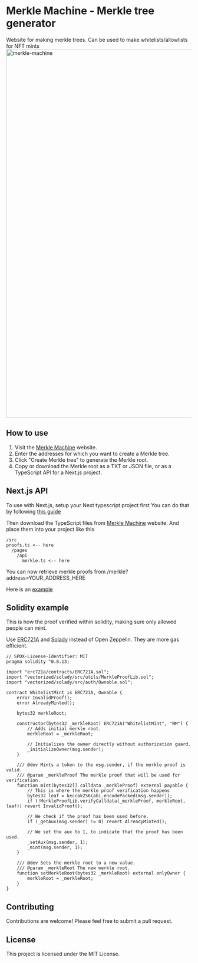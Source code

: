# Merkle Machine - Merkle tree generator
Website for making merkle trees. Can be used to make whitelists/allowlists for NFT mints
<img width="1000" alt="merkle-machine" src="https://user-images.githubusercontent.com/18232310/227134340-512bcdd9-ca9d-4ebc-888d-fb06bb39f89b.png">

## How to use

1. Visit the [Merkle Machine](https://www.merklemachine.xyz) website.
2. Enter the addresses for which you want to create a Merkle tree.
3. Click "Create Merkle tree" to generate the Merkle root.
4. Copy or download the Merkle root as a TXT or JSON file, or as a TypeScript API for a Next.js project.

## Next.js API
To use with Next.js, setup your Next typescript project first
You can do that by following [this guide](https://nextjs.org/docs/getting-started)

Then download the TypeScript files from [Merkle Machine](https://www.merklemachine.xyz) website.
And place them into your project like this
```
/src
proofs.ts <-- here
  /pages
    /api
      merkle.ts <-- here
```
You can now retrieve merkle proofs from /merkle?address=YOUR_ADDRESS_HERE

Here is an [example](https://www.merklemachine.xyz/api/merkle?address=0x70804f88A50090770cBdA783d52160E7E95d7822)

## Solidity example
This is how the proof verified within solidity, making sure only allowed people can mint.

Use [ERC721A](https://github.com/chiru-labs/ERC721A) and [Solady](https://github.com/Vectorized/solady/tree/main/src/utils) 
instead of Open Zeppelin. They are more gas efficient.

```solidity
// SPDX-License-Identifier: MIT
pragma solidity ^0.8.13;

import "erc721a/contracts/ERC721A.sol";
import "vectorized/solady/src/utils/MerkleProofLib.sol";
import "vectorized/solady/src/auth/Ownable.sol";

contract WhitelistMint is ERC721A, Ownable {
    error InvalidProof();
    error AlreadyMinted();

    bytes32 merkleRoot;

    constructor(bytes32 _merkleRoot) ERC721A("WhitelistMint", "WM") {
        // Adds initial merkle root.
        merkleRoot = _merkleRoot; 

        // Initializes the owner directly without authorization guard.
        _initializeOwner(msg.sender); 
    }

    /// @dev Mints a token to the msg.sender, if the merkle proof is valid.
    /// @param _merkleProof The merkle proof that will be used for verification.
    function mint(bytes32[] calldata _merkleProof) external payable {
        // This is where the merkle proof verification happens
        bytes32 leaf = keccak256(abi.encodePacked(msg.sender));
        if (!MerkleProofLib.verifyCalldata(_merkleProof, merkleRoot, leaf)) revert InvalidProof(); 

        // We check if the proof has been used before.
        if (_getAux(msg.sender) != 0) revert AlreadyMinted(); 

        // We set the aux to 1, to indicate that the proof has been used.
        _setAux(msg.sender, 1); 
        _mint(msg.sender, 1);
    }

    /// @dev Sets the merkle root to a new value.
    /// @param _merkleRoot The new merkle root.
    function setMerkleRoot(bytes32 _merkleRoot) external onlyOwner {
        merkleRoot = _merkleRoot;
    }
}
```

## Contributing
Contributions are welcome! Please feel free to submit a pull request.

## License
This project is licensed under the MIT License.
